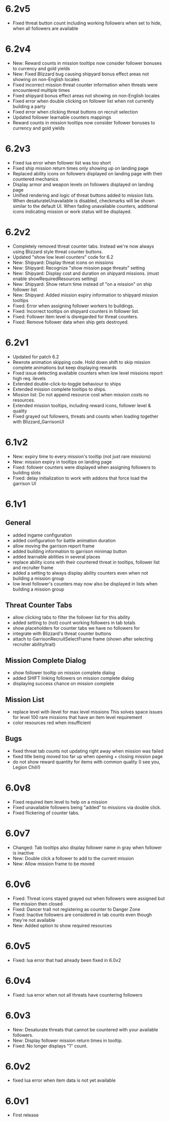# 6.2v5
- Fixed threat button count including working followers when set to hide, when all followers are available

# 6.2v4
- New: Reward counts in mission tooltips now consider follower bonuses to currency and gold yields
- New: Fixed Blizzard bug causing shipyard bonus effect areas not showing on non-English locales
- Fixed incorrect mission threat counter information when threats were encountered multiple times
- Fixed shipyard bonus effect areas not showing on non-English locales
- Fixed error when double clicking on follower list when not currently building a party
- Fixed error when clicking threat buttons on recruit selection
- Updated follower learnable counters mappings
- Reward counts in mission tooltips now consider follower bonuses to currency and gold yields

# 6.2v3
- Fixed lua error when follower list was too short
- Fixed ship mission return times only showing up on landing page
- Replaced ability icons on followers displayed on landing page with their countered mechanics
- Display armor and weapon levels on followers displayed on landing page
- Unified rendering and logic of threat buttons added to mission lists. When desaturateUnavailable is disabled, checkmarks will be shown similar to the default UI. When fading unavailable counters, additional icons indicating mission or work status will be displayed.

# 6.2v2
- Completely removed threat counter tabs. Instead we're now always using Blizzard style threat counter buttons.
- Updated "show low level counters" code for 6.2
- New: Shipyard: Display threat icons on missions
- New: Shipyard: Recognize "show mission page threats" setting
- New: Shipyard: Display cost and duration on shipyard missions. (must enable showRequiredResources setting)
- New: Shipyard: Show return time instead of "on a mission" on ship follower list
- New: Shipyard: Added mission expiry information to shipyard mission tooltips
- Fixed: Error when assigning follower workers to buildings.
- Fixed: Incorrect tooltips on shipyard counters in follower list.
- Fixed: Follower item level is disregarded for threat counters.
- Fixed: Remove follower data when ship gets destroyed.

# 6.2v1
- Updated for patch 6.2
- Rewrote animation skipping code. Hold down shift to skip mission complete animations but keep displaying rewards
- Fixed issue detecting available counters when low level missions report high req. ilevels
- Extended double-click-to-toggle behaviour to ships
- Extended mission complete tooltips to ships.
- Mission list: Do not append resource cost when mission costs no resources.
- Extended mission tooltips, including reward icons, follower level & quality
- Fixed grayed out followers, threats and counts when loading together with Blizzard_GarrisonUI

# 6.1v2
- New: expiry time to every mission's tooltip (not just rare missions)
- New: mission expiry in tooltips on landing page
- Fixed: follower counters were displayed when assigning followers to building slots
- Fixed: delay initialization to work with addons that force load the garrison UI

# 6.1v1
## General
- added ingame configuration
- added configuration for battle animation duration
- allow moving the garrison report frame
- added building information to garrison minimap button
- added learnable abilities in several places
- replace ability icons with their countered threat in tooltips, follower list and recruiter frame
- added a setting to always display ability counters even when not building a mission group
- low level follower's counters may now also be displayed in lists when building a mission group

## Threat Counter Tabs
- allow clicking tabs to filter the follower list for this ability
- added setting to (not) count working followers in tab totals
- show placeholders for counter tabs we have no followers for
- integrate with Blizzard's threat counter buttons
- attach to GarrisonRecruitSelectFrame frame (shown after selecting recruiter ability/trait)

## Mission Complete Dialog
- show follower tooltip on mission complete dialog
- added SHIFT linking followers on mission complete dialog
- displaying success chance on mission complete

## Mission List
- replace level with ilevel for max level missions
  This solves space issues for level 100 rare missions that have an item level requirement
- color resources red when insufficient

## Bugs
- fixed threat tab counts not updating right away when mission was failed
- fixed title being moved too far up when opening + closing mission page
- do not show reward quantity for items with common quality (I see you, Legion Chili!)

# 6.0v8
- Fixed required item level to help on a mission
- Fixed unavailable followers being "added" to missions via double click.
- Fixed flickering of counter tabs.

# 6.0v7
- Changed: Tab tooltips also display follower name in gray when follower is inactive
- New: Double click a follower to add to the current mission
- New: Allow mission frame to be moved

# 6.0v6
- Fixed: Threat icons stayed grayed out when followers were assigned but the mission then closed
- Fixed: Dancer trait not registering as counter to Danger Zone
- Fixed: Inactive followers are considered in tab counts even though they're not available
- New: Added option to show required resources

# 6.0v5
- Fixed: lua error that had already been fixed in 6.0v2

# 6.0v4
- Fixed: lua error when not all threats have countering followers

# 6.0v3
- New: Desaturate threats that cannot be countered with your available followers.
- New: Display follower mission return times in tooltip.
- Fixed: No longer displays "1" count.

# 6.0v2
- fixed lua error when item data is not yet available

# 6.0v1
- First release
